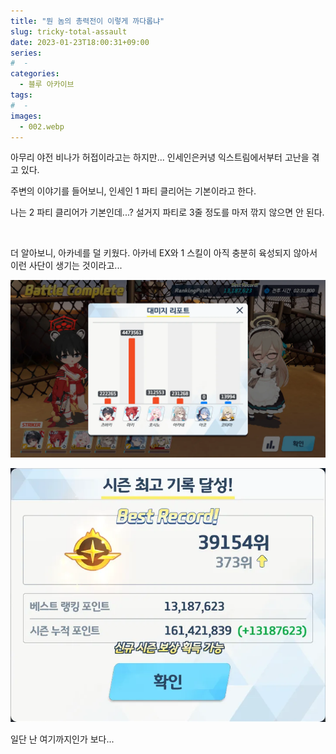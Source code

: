 ```yaml
---
title: "뭔 놈의 총력전이 이렇게 까다롭냐"
slug: tricky-total-assault
date: 2023-01-23T18:00:31+09:00
series:
#  - 
categories:
  - 블루 아카이브
tags:
#  - 
images:
  - 002.webp
---
```


아무리 야전 비나가 허접이라고는 하지만... 인세인은커녕 익스트림에서부터 고난을 겪고 있다.

주변의 이야기를 들어보니, 인세인 1 파티 클리어는 기본이라고 한다.

나는 2 파티 클리어가 기본인데...? 설거지 파티로 3줄 정도를 마저 깎지 않으면 안 된다.

&nbsp;

더 알아보니, 아카네를 덜 키웠다. 아카네 EX와 1 스킬이 아직 충분히 육성되지 않아서 이런 사단이 생기는 것이라고...

![](001.webp)

![](002.webp)

일단 난 여기까지인가 보다...
